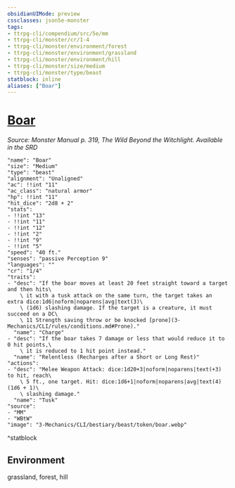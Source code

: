 ```yaml
---
obsidianUIMode: preview
cssclasses: json5e-monster
tags:
- ttrpg-cli/compendium/src/5e/mm
- ttrpg-cli/monster/cr/1-4
- ttrpg-cli/monster/environment/forest
- ttrpg-cli/monster/environment/grassland
- ttrpg-cli/monster/environment/hill
- ttrpg-cli/monster/size/medium
- ttrpg-cli/monster/type/beast
statblock: inline
aliases: ["Boar"]
---
```

# [Boar](3-Mechanics\CLI\bestiary\beast/boar.md)
*Source: Monster Manual p. 319, The Wild Beyond the Witchlight. Available in the <span title='Systems Reference Document (5.1)'>SRD</span>*  

```statblock
"name": "Boar"
"size": "Medium"
"type": "beast"
"alignment": "Unaligned"
"ac": !!int "11"
"ac_class": "natural armor"
"hp": !!int "11"
"hit_dice": "2d8 + 2"
"stats":
- !!int "13"
- !!int "11"
- !!int "12"
- !!int "2"
- !!int "9"
- !!int "5"
"speed": "40 ft."
"senses": "passive Perception 9"
"languages": ""
"cr": "1/4"
"traits":
- "desc": "If the boar moves at least 20 feet straight toward a target and then hits\
    \ it with a tusk attack on the same turn, the target takes an extra dice:1d6|noform|noparens|avg|text(3)\
    \ (1d6) slashing damage. If the target is a creature, it must succeed on a DC\
    \ 11 Strength saving throw or be knocked [prone](3-Mechanics/CLI/rules/conditions.md#Prone)."
  "name": "Charge"
- "desc": "If the boar takes 7 damage or less that would reduce it to 0 hit points,\
    \ it is reduced to 1 hit point instead."
  "name": "Relentless (Recharges after a Short or Long Rest)"
"actions":
- "desc": "Melee Weapon Attack: dice:1d20+3|noform|noparens|text(+3) to hit, reach\
    \ 5 ft., one target. Hit: dice:1d6+1|noform|noparens|avg|text(4) (1d6 + 1)\
    \ slashing damage."
  "name": "Tusk"
"source":
- "MM"
- "WBtW"
"image": "3-Mechanics/CLI/bestiary/beast/token/boar.webp"
```
^statblock

## Environment

grassland, forest, hill